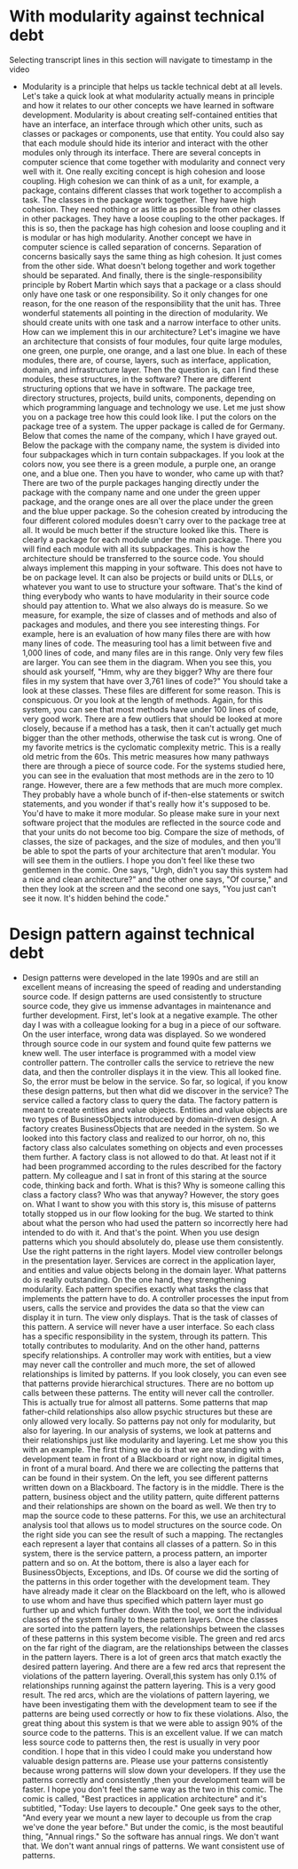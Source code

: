 # With modularity against technical debt
Selecting transcript lines in this section will navigate to timestamp in the video

- Modularity is a principle that helps us tackle technical debt at all levels. Let's take a quick look at what modularity actually means in principle and how it relates to our other concepts we have learned in software development. Modularity is about creating self-contained entities that have an interface, an interface through which other units, such as classes or packages or components, use that entity. You could also say that each module should hide its interior and interact with the other modules only through its interface. There are several concepts in computer science that come together with modularity and connect very well with it. One really exciting concept is high cohesion and loose coupling. High cohesion we can think of as a unit, for example, a package, contains different classes that work together to accomplish a task. The classes in the package work together. They have high cohesion. They need nothing or as little as possible from other classes in other packages. They have a loose coupling to the other packages. If this is so, then the package has high cohesion and loose coupling and it is modular or has high modularity. Another concept we have in computer science is called separation of concerns. Separation of concerns basically says the same thing as high cohesion. It just comes from the other side. What doesn't belong together and work together should be separated. And finally, there is the single-responsibility principle by Robert Martin which says that a package or a class should only have one task or one responsibility. So it only changes for one reason, for the one reason of the responsibility that the unit has. Three wonderful statements all pointing in the direction of modularity. We should create units with one task and a narrow interface to other units. How can we implement this in our architecture? Let's imagine we have an architecture that consists of four modules, four quite large modules, one green, one purple, one orange, and a last one blue. In each of these modules, there are, of course, layers, such as interface, application, domain, and infrastructure layer. Then the question is, can I find these modules, these structures, in the software? There are different structuring options that we have in software. The package tree, directory structures, projects, build units, components, depending on which programming language and technology we use. Let me just show you on a package tree how this could look like. I put the colors on the package tree of a system. The upper package is called de for Germany. Below that comes the name of the company, which I have grayed out. Below the package with the company name, the system is divided into four subpackages which in turn contain subpackages. If you look at the colors now, you see there is a green module, a purple one, an orange one, and a blue one. Then you have to wonder, who came up with that? There are two of the purple packages hanging directly under the package with the company name and one under the green upper package, and the orange ones are all over the place under the green and the blue upper package. So the cohesion created by introducing the four different colored modules doesn't carry over to the package tree at all. It would be much better if the structure looked like this. There is clearly a package for each module under the main package. There you will find each module with all its subpackages. This is how the architecture should be transferred to the source code. You should always implement this mapping in your software. This does not have to be on package level. It can also be projects or build units or DLLs, or whatever you want to use to structure your software. That's the kind of thing everybody who wants to have modularity in their source code should pay attention to. What we also always do is measure. So we measure, for example, the size of classes and of methods and also of packages and modules, and there you see interesting things. For example, here is an evaluation of how many files there are with how many lines of code. The measuring tool has a limit between five and 1,000 lines of code, and many files are in this range. Only very few files are larger. You can see them in the diagram. When you see this, you should ask yourself, "Hmm, why are they bigger? Why are there four files in my system that have over 3,761 lines of code?" You should take a look at these classes. These files are different for some reason. This is conspicuous. Or you look at the length of methods. Again, for this system, you can see that most methods have under 100 lines of code, very good work. There are a few outliers that should be looked at more closely, because if a method has a task, then it can't actually get much bigger than the other methods, otherwise the task cut is wrong. One of my favorite metrics is the cyclomatic complexity metric. This is a really old metric from the 60s. This metric measures how many pathways there are through a piece of source code. For the systems studied here, you can see in the evaluation that most methods are in the zero to 10 range. However, there are a few methods that are much more complex. They probably have a whole bunch of if-then-else statements or switch statements, and you wonder if that's really how it's supposed to be. You'd have to make it more modular. So please make sure in your next software project that the modules are reflected in the source code and that your units do not become too big. Compare the size of methods, of classes, the size of packages, and the size of modules, and then you'll be able to spot the parts of your architecture that aren't modular. You will see them in the outliers. I hope you don't feel like these two gentlemen in the comic. One says, "Urgh, didn't you say this system had a nice and clean architecture?" and the other one says, "Of course," and then they look at the screen and the second one says, "You just can't see it now. It's hidden behind the code."

# Design pattern against technical debt

- Design patterns were developed in the late 1990s and are still an excellent means of increasing the speed of reading and understanding source code. If design patterns are used consistently to structure source code, they give us immense advantages in maintenance and further development. First, let's look at a negative example. The other day I was with a colleague looking for a bug in a piece of our software. On the user interface, wrong data was displayed. So we wondered through source code in our system and found quite few patterns we knew well. The user interface is programmed with a model view controller pattern. The controller calls the service to retrieve the new data, and then the controller displays it in the view. This all looked fine. So, the error must be below in the service. So far, so logical, if you know these design patterns, but then what did we discover in the service? The service called a factory class to query the data. The factory pattern is meant to create entities and value objects. Entities and value objects are two types of BusinessObjects introduced by domain-driven design. A factory creates BusinessObjects that are needed in the system. So we looked into this factory class and realized to our horror, oh no, this factory class also calculates something on objects and even processes them further. A factory class is not allowed to do that. At least not if it had been programmed according to the rules described for the factory pattern. My colleague and I sat in front of this staring at the source code, thinking back and forth. What is this? Why is someone calling this class a factory class? Who was that anyway? However, the story goes on. What I want to show you with this story is, this misuse of patterns totally stopped us in our flow looking for the bug. We started to think about what the person who had used the pattern so incorrectly here had intended to do with it. And that's the point. When you use design patterns which you should absolutely do, please use them consistently. Use the right patterns in the right layers. Model view controller belongs in the presentation layer. Services are correct in the application layer, and entities and value objects belong in the domain layer. What patterns do is really outstanding. On the one hand, they strengthening modularity. Each pattern specifies exactly what tasks the class that implements the pattern have to do. A controller processes the input from users, calls the service and provides the data so that the view can display it in turn. The view only displays. That is the task of classes of this pattern. A service will never have a user interface. So each class has a specific responsibility in the system, through its pattern. This totally contributes to modularity. And on the other hand, patterns specify relationships. A controller may work with entities, but a view may never call the controller and much more, the set of allowed relationships is limited by patterns. If you look closely, you can even see that patterns provide hierarchical structures. There are no bottom up calls between these patterns. The entity will never call the controller. This is actually true for almost all patterns. Some patterns that map father-child relationships also allow psychic structures but these are only allowed very locally. So patterns pay not only for modularity, but also for layering. In our analysis of systems, we look at patterns and their relationships just like modularity and layering. Let me show you this with an example. The first thing we do is that we are standing with a development team in front of a Blackboard or right now, in digital times, in front of a mural board. And there we are collecting the patterns that can be found in their system. On the left, you see different patterns written down on a Blackboard. The factory is in the middle. There is the pattern, business object and the utility pattern, quite different patterns and their relationships are shown on the board as well. We then try to map the source code to these patterns. For this, we use an architectural analysis tool that allows us to model structures on the source code. On the right side you can see the result of such a mapping. The rectangles each represent a layer that contains all classes of a pattern. So in this system, there is the service pattern, a process pattern, an importer pattern and so on. At the bottom, there is also a layer each for BusinessObjects, Exceptions, and IDs. Of course we did the sorting of the patterns in this order together with the development team. They have already made it clear on the Blackboard on the left, who is allowed to use whom and have thus specified which pattern layer must go further up and which further down. With the tool, we sort the individual classes of the system finally to these pattern layers. Once the classes are sorted into the pattern layers, the relationships between the classes of these patterns in this system become visible. The green and red arcs on the far right of the diagram, are the relationships between the classes in the pattern layers. There is a lot of green arcs that match exactly the desired pattern layering. And there are a few red arcs that represent the violations of the pattern layering. Overall,this system has only 0.1% of relationships running against the pattern layering. This is a very good result. The red arcs, which are the violations of pattern layering, we have been investigating them with the development team to see if the patterns are being used correctly or how to fix these violations. Also, the great thing about this system is that we were able to assign 90% of the source code to the patterns. This is an excellent value. If we can match less source code to patterns then, the rest is usually in very poor condition. I hope that in this video I could make you understand how valuable design patterns are. Please use your patterns consistently because wrong patterns will slow down your developers. If they use the patterns correctly and consistently ,then your development team will be faster. I hope you don't feel the same way as the two in this comic. The comic is called, "Best practices in application architecture" and it's subtitled, "Today: Use layers to decouple." One geek says to the other, "And every year we mount a new layer to decouple us from the crap we've done the year before." But under the comic, is the most beautiful thing, "Annual rings." So the software has annual rings. We don't want that. We don't want annual rings of patterns. We want consistent use of patterns.
